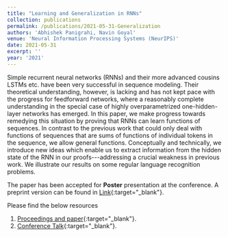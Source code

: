 ```yaml
---
title: "Learning and Generalization in RNNs"
collection: publications
permalink: /publications/2021-05-31-Generalization
authors: 'Abhishek Panigrahi, Navin Goyal'
venue: 'Neural Information Processing Systems (NeurIPS)'
date: 2021-05-31
excerpt: ''
year: '2021'
---
```


Simple recurrent neural networks (RNNs) and their more advanced cousins LSTMs etc. have been very successful in sequence modeling. Their theoretical understanding, however, is lacking and has not kept pace with the progress for feedforward networks, where a reasonably complete understanding in the special case of highly overparametrized one-hidden-layer networks has emerged. In this paper, we make progress towards remedying this situation by proving that RNNs can learn functions of sequences. In contrast to the previous work that could only deal with functions of sequences that are sums of functions of individual tokens in the sequence, we allow general functions. Conceptually and technically, we introduce new ideas which enable us to extract information from the hidden state of the RNN in our proofs---addressing a crucial weakness in previous work. We illustrate our results on some regular language recognition problems.

The paper has been accepted for **Poster** presentation at the conference. A preprint version can be found in [Link](https://arxiv.org/pdf/2106.00047.pdf){:target="_blank"}.


Please find the below resources
1. [Proceedings and paper](https://openreview.net/forum?id=yr7nrY18Xu){:target="_blank"}.
2. [Conference Talk](https://nips.cc/virtual/2021/poster/27878){:target="_blank"}. 
